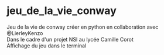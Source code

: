 # jeu_de_la_vie_conway
Jeu de la vie de conway créer en python en collaboration avec @LierleyKenzo  
Dans le cadre d'un projet NSI au lycée Camille Corot  
Affichage du jeu dans le terminal
